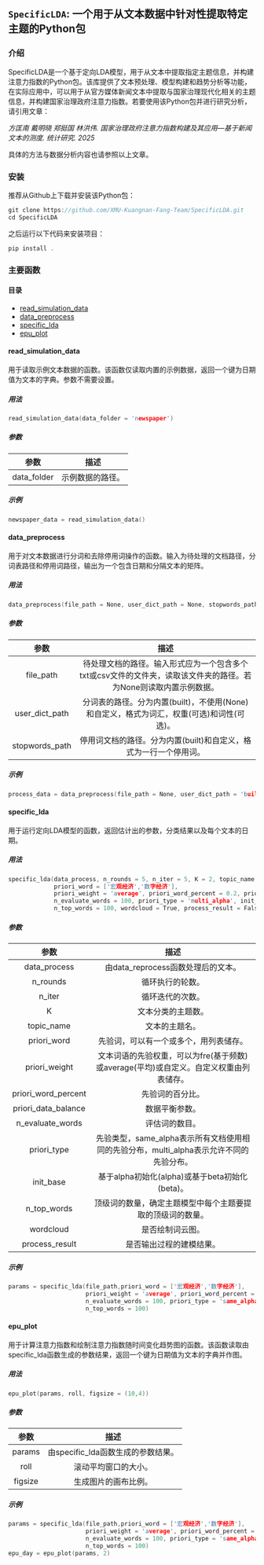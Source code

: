 ## `SpecificLDA`: 一个用于从文本数据中针对性提取特定主题的Python包

### 介绍
SpecificLDA是一个基于定向LDA模型，用于从文本中提取指定主题信息，并构建注意力指数的Python包。该库提供了文本预处理、模型构建和趋势分析等功能，在实际应用中，可以用于从官方媒体新闻文本中提取与国家治理现代化相关的主题信息，并构建国家治理政府注意力指数。若要使用该Python包并进行研究分析，请引用文章：

*方匡南 戴明晓 郑挺国 林洪伟. 国家治理政府注意力指数构建及其应用—基于新闻文本的测度. 统计研究. 2025*

具体的方法与数据分析内容也请参照以上文章。

### 安装
推荐从Github上下载并安装该Python包：
```c
git clone https://github.com/XMU-Kuangnan-Fang-Team/SpecificLDA.git
cd SpecificLDA
```
之后运行以下代码来安装项目：
```c
pip install .
```

### 主要函数
#### 目录
- [read_simulation_data](#read_simulation_data)
- [data_preprocess](#data_preprocess)
- [specific_lda](#specific_lda)
- [epu_plot](#epu_plot)

#### read_simulation_data
用于读取示例文本数据的函数。该函数仅读取内置的示例数据，返回一个键为日期值为文本的字典。参数不需要设置。
##### 用法
```c
read_simulation_data(data_folder = 'newspaper')
```
##### 参数
|参数|描述|
|:---:|:---:|
data_folder|示例数据的路径。
##### 示例
```c
newspaper_data = read_simulation_data()
```

#### data_preprocess
用于对文本数据进行分词和去除停用词操作的函数。输入为待处理的文档路径，分词表路径和停用词路径，输出为一个包含日期和分隔文本的矩阵。
##### 用法
```c
data_preprocess(file_path = None, user_dict_path = None, stopwords_path = None)
```
##### 参数
|参数|描述|
|:---:|:---:|
file_path|待处理文档的路径。输入形式应为一个包含多个txt或csv文件的文件夹，读取该文件夹的路径。若为None则读取内置示例数据。
user_dict_path|分词表的路径。分为内置(built)，不使用(None)和自定义，格式为词汇，权重(可选)和词性(可选)。
stopwords_path|停用词文档的路径。分为内置(built)和自定义，格式为一行一个停用词。
##### 示例
```c
process_data = data_preprocess(file_path = None, user_dict_path = 'built', stopwords_path = 'built')
```

#### specific_lda
用于运行定向LDA模型的函数，返回估计出的参数，分类结果以及每个文本的日期。
##### 用法
```c
specific_lda(data_process, n_rounds = 5, n_iter = 5, K = 2, topic_name = 'macro_economy',
             priori_word = ['宏观经济','数字经济'],
             priori_weight = 'average', priori_word_percent = 0.2, priori_data_balance = 1,
             n_evaluate_words = 100, priori_type = 'multi_alpha', init_base = 'alpha',
             n_top_words = 100, wordcloud = True, process_result = False)
```
##### 参数
|参数|描述|
|:---:|:---:|
data_process|由data_reprocess函数处理后的文本。
n_rounds|循环执行的轮数。
n_iter|循环迭代的次数。
K|文本分类的主题数。
topic_name|文本的主题名。
priori_word|先验词，可以有一个或多个，用列表储存。
priori_weight|文本词语的先验权重，可以为fre(基于频数)或average(平均)或自定义。自定义权重由列表储存。
priori_word_percent|先验词的百分比。
priori_data_balance|数据平衡参数。
n_evaluate_words|评估词的数目。
priori_type|先验类型，same_alpha表示所有文档使用相同的先验分布，multi_alpha表示允许不同的先验分布。
init_base|基于alpha初始化(alpha)或基于beta初始化(beta)。
n_top_words|顶级词的数量，确定主题模型中每个主题要提取的顶级词的数量。
wordcloud|是否绘制词云图。
process_result|是否输出过程的建模结果。
##### 示例
```c
params = specific_lda(file_path,priori_word = ['宏观经济','数字经济'],
                      priori_weight = 'average', priori_word_percent = 0.2, priori_data_balance = 1,
                      n_evaluate_words = 100, priori_type = 'same_alpha', init_base = 'alpha',
                      n_top_words = 100)
```

#### epu_plot
用于计算注意力指数和绘制注意力指数随时间变化趋势图的函数。该函数读取由specific_lda函数生成的参数结果，返回一个键为日期值为文本的字典并作图。
##### 用法
```c
epu_plot(params, roll, figsize = (10,4))
```
##### 参数
|参数|描述|
|:---:|:---:|
params|由specific_lda函数生成的参数结果。
roll|滚动平均窗口的大小。
figsize|生成图片的画布比例。
##### 示例
```c
params = specific_lda(file_path,priori_word = ['宏观经济','数字经济'],
                      priori_weight = 'average', priori_word_percent = 0.2, priori_data_balance = 1,
                      n_evaluate_words = 100, priori_type = 'same_alpha', init_base = 'alpha',
                      n_top_words = 100)
epu_day = epu_plot(params, 2)
```
